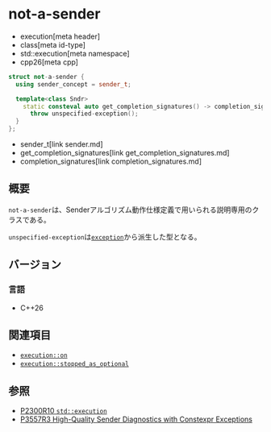 # not-a-sender
* execution[meta header]
* class[meta id-type]
* std::execution[meta namespace]
* cpp26[meta cpp]

```cpp
struct not-a-sender {
  using sender_concept = sender_t;

  template<class Sndr>
    static consteval auto get_completion_signatures() -> completion_signatures<> {
      throw unspecified-exception();
  }
};
```
* sender_t[link sender.md]
* get_completion_signatures[link get_completion_signatures.md]
* completion_signatures[link completion_signatures.md]

## 概要
`not-a-sender`は、Senderアルゴリズム動作仕様定義で用いられる説明専用のクラスである。

`unspecified-exception`は[`exception`](/reference/exception/exception.md)から派生した型となる。


## バージョン
### 言語
- C++26


## 関連項目
- [`execution::on`](on.md)
- [`execution::stopped_as_optional`](stopped_as_optional.md)


## 参照
- [P2300R10 `std::execution`](https://www.open-std.org/jtc1/sc22/wg21/docs/papers/2024/p2300r10.html)
- [P3557R3 High-Quality Sender Diagnostics with Constexpr Exceptions](https://www.open-std.org/jtc1/sc22/wg21/docs/papers/2025/p3557r3.html)
